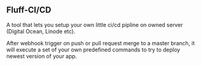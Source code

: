 Fluff-CI/CD
--------------

A tool that lets you setup your own little ci/cd pipline on owned server (Digital Ocean, Linode etc).

After webhook trigger on push or pull request merge to a master branch, it will execute a set of your own predefined commands to try to deploy newest version of your app.
